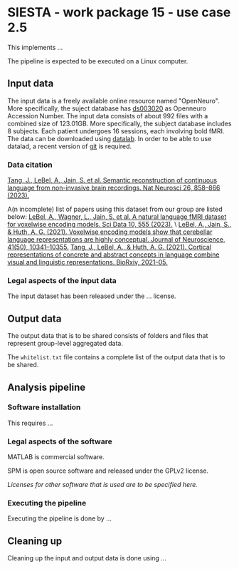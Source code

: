 # SIESTA - work package 15 - use case 2.5

This implements ...

The pipeline is expected to be executed on a Linux computer.

## Input data

The input data is a freely available online resource named "OpenNeuro". More specifically, the suject database has [ds003020](https://openneuro.org/datasets/ds003020/versions/2.2.0) as Openneuro Accession Number. The input data consists of about 992 files with a combined size of 123.01GB. More specifically, the subject database includes 8 subjects. Each patient undergoes 16 sessions, each involving bold fMRI. The data can be downloaded using [datalab](https://www.datalad.org/). In order to be able to use datalad, a recent version of [git]( https://git-scm.com/downloads) is required.

### Data citation
[Tang, J., LeBel, A., Jain, S. et al. Semantic reconstruction of continuous language from non-invasive brain recordings. Nat Neurosci 26, 858–866 (2023).](https://doi.org/10.1038/s41593-023-01304-9)

A(n incomplete) list of papers using this dataset from our group are listed below:
[LeBel, A., Wagner, L., Jain, S. et al. A natural language fMRI dataset for voxelwise encoding models. Sci Data 10, 555 (2023).](https://doi.org/10.1038/s41597-023-02437-z) \\
[LeBel, A., Jain, S., & Huth, A. G. (2021). Voxelwise encoding models show that cerebellar language representations are highly conceptual. Journal of Neuroscience, 41(50), 10341–10355.](https://doi.org/10.1523/JNEUROSCI.0118-21.2021)
[Tang, J., LeBel, A., & Huth, A. G. (2021). Cortical representations of concrete and abstract concepts in language combine visual and linguistic representations. BioRxiv, 2021–05.](https://doi.org/10.1101/2021.05.19.444701)

### Legal aspects of the input data

The input dataset has been released under the ... license.

## Output data

The output data that is to be shared consists of folders and files that represent group-level aggregated data. 

The `whitelist.txt` file contains a complete list of the output data that is to be shared. 

## Analysis pipeline

### Software installation

This requires ...

### Legal aspects of the software

MATLAB is commercial software.

SPM is open source software and released under the GPLv2 license.

_Licenses for other software that is used are to be specified here._

### Executing the pipeline

Executing the pipeline is done by ...

## Cleaning up

Cleaning up the input and output data is done using ...
